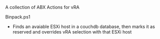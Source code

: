 A collection of ABX Actions for vRA

Binpack.ps1
 - Finds an avaiable ESXi host in a couchdb database, then marks it as reserved and overrides vRA selection with that ESXi host
